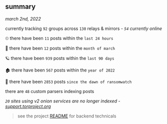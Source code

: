 
## summary
_march 2nd, 2022_

currently tracking `92` groups across `130` relays & mirrors - _`54` currently online_

⏲ there have been `11` posts within the `last 24 hours`

🦈 there have been `12` posts within the `month of march`

🪐 there have been `939` posts within the `last 90 days`

🏚 there have been `567` posts within the `year of 2022`

🦕 there have been `2853` posts `since the dawn of ransomwatch`

there are `48` custom parsers indexing posts

_`20` sites using v2 onion services are no longer indexed - [support.torproject.org](https://support.torproject.org/onionservices/v2-deprecation/)_

> see the project [README](https://github.com/thetanz/ransomwatch#ransomwatch--) for backend technicals
